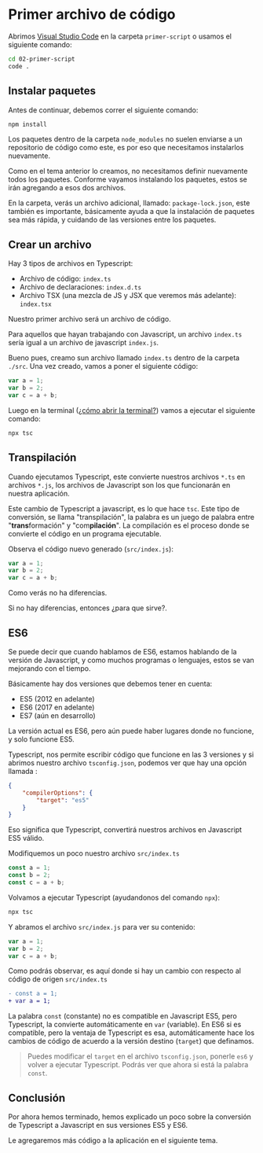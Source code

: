 # Primer archivo de código

Abrimos [Visual Studio Code](https://code.visualstudio.com/) en la carpeta `primer-script` o usamos el siguiente comando:

```bash
cd 02-primer-script
code .
```
## Instalar paquetes

Antes de continuar, debemos correr el siguiente comando:

```bash
npm install
```

Los paquetes dentro de la carpeta `node_modules` no suelen enviarse a un repositorio de código como este, es por eso que necesitamos instalarlos nuevamente.

Como en el tema anterior lo creamos, no necesitamos definir nuevamente todos los paquetes. Conforme vayamos instalando los paquetes, estos se irán agregando a esos dos archivos.

En la carpeta, verás un archivo adicional, llamado: `package-lock.json`, este también es importante, básicamente ayuda a que la instalación de paquetes sea más rápida, y cuidando de las versiones entre los paquetes.

## Crear un archivo

Hay 3 tipos de archivos en Typescript:

* Archivo de código: `index.ts`
* Archivo de declaraciones: `index.d.ts`
* Archivo TSX (una mezcla de JS y JSX que veremos más adelante):  `index.tsx`

Nuestro primer archivo será un archivo de código.

Para aquellos que hayan trabajando con Javascript, un archivo `index.ts` sería igual a un archivo de javascript `index.js`.

Bueno pues, creamo sun archivo llamado `index.ts` dentro de la carpeta `./src`. Una vez creado, vamos a poner el siguiente código:

```javascript
var a = 1;
var b = 2;
var c = a + b;
```

Luego en la terminal ([¿cómo abrir la terminal?](../01-primeros-pasos)) vamos a ejecutar el siguiente comando:

```bash
npx tsc
```

## Transpilación

Cuando ejecutamos Typescript, este convierte nuestros archivos `*.ts` en archivos `*.js`, los archivos de Javascript son los que funcionarán en nuestra aplicación.

Este cambio de Typescript a javascript, es lo que hace `tsc`. Este tipo de conversión, se llama "transpilación", la palabra es un juego de palabra entre "**trans**formación" y "com**pilación**". La compilación es el proceso donde se convierte el código en un programa ejecutable.

Observa el código nuevo generado (`src/index.js`):

```javascript
var a = 1;
var b = 2;
var c = a + b;
```

Como verás no ha diferencias.

Si no hay diferencias, entonces ¿para que sirve?.

## ES6

Se puede decir que cuando hablamos de ES6, estamos hablando de la versión de Javascript, y como muchos programas o lenguajes, estos se van mejorando con el tiempo.

Básicamente hay dos versiones que debemos tener en cuenta:

* ES5 (2012 en adelante)
* ES6 (2017 en adelante)
* ES7 (aún en desarrollo)

La versión actual es ES6, pero aún puede haber lugares donde no funcione, y solo funcione ES5.

Typescript, nos permite escribir código que funcione en las 3 versiones y si abrimos nuestro archivo `tsconfig.json`, podemos ver que hay una opción llamada :

```json
{
    "compilerOptions": {
        "target": "es5"
    }
}
```

Eso significa que Typescript, convertirá nuestros archivos en Javascript ES5 válido.

Modifiquemos un poco nuestro archivo `src/index.ts`

```javascript
const a = 1;
const b = 2;
const c = a + b;
```

Volvamos a ejecutar Typescript (ayudandonos del comando `npx`):

```bash
npx tsc
```

Y abramos el archivo `src/index.js` para ver su contenido:

```javascript
var a = 1;
var b = 2;
var c = a + b;
```

Como podrás observar, es aquí donde si hay un cambio con respecto al código de origen `src/index.ts`

```diff
- const a = 1;
+ var a = 1;
```

La palabra `const` (constante) no es compatible en Javascript ES5, pero Typescript, la convierte automáticamente en `var` (variable). En ES6 si es compatible, pero la ventaja de Typescript es esa, automáticamente hace los cambios de código de acuerdo a la versión destino (`target`) que definamos.

> Puedes modificar el `target` en el archivo `tsconfig.json`, ponerle `es6` y volver a ejecutar Typescript. Podrás ver que ahora si está la palabra `const`.

## Conclusión

Por ahora hemos terminado, hemos explicado un poco sobre la conversión de Typescript a Javascript en sus versiones ES5 y ES6.

Le agregaremos más código a la aplicación en el siguiente tema.

